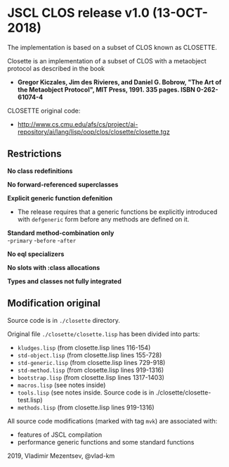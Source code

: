 # JSCL CLOS release v1.0 (13-OCT-2018)

The implementation is based on a subset of CLOS known as CLOSETTE. 

Closette is an implementation of a subset of CLOS with a metaobject protocol as described in the book
- **Gregor Kiczales, Jim des Rivieres, and Daniel G. Bobrow, "The
   Art of the Metaobject Protocol", MIT Press, 1991. 335 pages.
   ISBN 0-262-61074-4**

CLOSETTE original code:
-  http://www.cs.cmu.edu/afs/cs/project/ai-repository/ai/lang/lisp/oop/clos/closette/closette.tgz


## Restrictions

**No class redefinitions**

**No forward-referenced superclasses**

**Explicit generic function defenition** 
- The release requires that a generic functions be explicitly introduced with `defgeneric` form before any methods are defined on it.

**Standard method-combination only**  
-`primary` 
-`before` 
-`after` 

**No eql specializers**

**No slots with :class allocations**

**Types and classes not fully integrated** 

## Modification original

Source code is in `./closette` directory.

Original file `./closette/closette.lisp` has been divided into parts:
- `kludges.lisp` (from closette.lisp lines 116-154)
- `std-object.lisp` (from closette.lisp lines 155-728)
- `std-generic.lisp` (from closette.lisp lines 729-918)
- `std-method.lisp` (from closette.lisp lines 919-1316)
- `bootstrap.lisp` (from closette.lisp lines 1317-1403)
- `macros.lisp` (see notes inside)
- `tools.lisp` (see notes inside. Source code is in ./closette/closette-test.lisp)
- `methods.lisp` (from closette.lisp lines 919-1316)

All source code modifications (marked with tag `mvk`) are associated with:
- features of JSCL compilation
- performance generic functions and some standard functions

2019, Vladimir Mezentsev, @vlad-km
 
